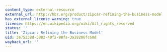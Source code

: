 ```yaml
---
content_type: external-resource
external_url: http://hbr.org/product/zipcar-refining-the-business-model/an/803096-PDF-ENG
has_external_license_warning: true
license: https://en.wikipedia.org/wiki/All_rights_reserved
status: ''
title: 'Zipcar: Refining the Business Model'
uid: 3e75238d-3882-40f2-88fa-3a28206fc60d
wayback_url: ''
---
```


